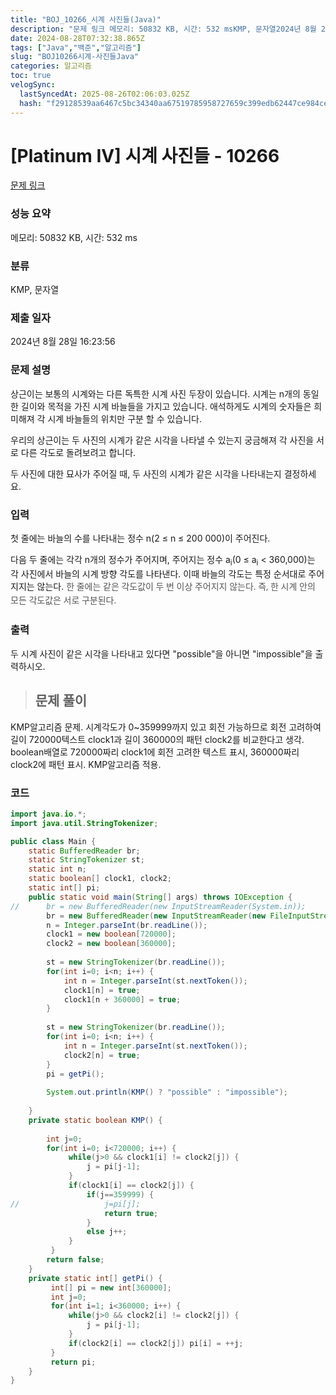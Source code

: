 ```yaml
---
title: "BOJ_10266_시계 사진들(Java)"
description: "문제 링크 메모리: 50832 KB, 시간: 532 msKMP, 문자열2024년 8월 28일 16:23:56KMP알고리즘 문제.시계각도가 0~359999까지 있고 회전 가능하므로 회전 고려하여 길이 720000텍스트 clock1과 길이 360000의 패턴 clock2를"
date: 2024-08-28T07:32:38.865Z
tags: ["Java","백준","알고리즘"]
slug: "BOJ10266시계-사진들Java"
categories: 알고리즘
toc: true
velogSync:
  lastSyncedAt: 2025-08-26T02:06:03.025Z
  hash: "f29128539aa6467c5bc34340aa67519785958727659c399edb62447ce984ce72"
---
```


# [Platinum IV] 시계 사진들 - 10266 

[문제 링크](https://www.acmicpc.net/problem/10266) 

### 성능 요약

메모리: 50832 KB, 시간: 532 ms

### 분류

KMP, 문자열

### 제출 일자

2024년 8월 28일 16:23:56

### 문제 설명

<p>상근이는 보통의 시계와는 다른 독특한 시계 사진 두장이 있습니다. 시계는 n개의 동일한 길이와 목적을 가진 시계 바늘들을 가지고 있습니다. 애석하게도 시계의 숫자들은 희미해져 각 시계 바늘들의 위치만 구분 할 수 있습니다.</p>

<p>우리의 상근이는 두 사진의 시계가 같은 시각을 나타낼 수 있는지 궁금해져 각 사진을 서로 다른 각도로 돌려보려고 합니다.</p>

<p>두 사진에 대한 묘사가 주어질 때, 두 사진의 시계가 같은 시각을 나타내는지 결정하세요.</p>

### 입력 

 <p>첫 줄에는 바늘의 수를 나타내는 정수 n(2 ≤ n ≤ 200 000)이 주어진다.</p>

<p>다음 두 줄에는 각각 n개의 정수가 주어지며, 주어지는 정수 a<sub>i</sub>(0 ≤ a<sub>i</sub> < 360,000)는 각 사진에서 바늘의 시계 방향 각도를 나타낸다. 이때 바늘의 각도는 특정 순서대로 주어지지는 않는다. <span style="color:rgb(85, 85, 85); font-family:open sans,helvetica neue,helvetica,arial,apple sd gothic neo,noto sans cjk kr,noto sans kr,나눔바른고딕,나눔고딕,nanumgothic,맑은고딕,malgun gothic,nanum gothic,sans-serif; line-height:1.6em">한 줄에는 같은 각도값이 두 번 이상 주어지지 않는다. 즉, 한 시계 안의 모든 각도값은 서로 구분된다.</span></p>

### 출력 

 <p>두 시계 사진이 같은 시각을 나타내고 있다면 "possible"을 아니면 "impossible"을 출력하시오.</p>

> ## 문제 풀이

KMP알고리즘 문제.
시계각도가 0~359999까지 있고 회전 가능하므로 회전 고려하여 길이 720000텍스트 clock1과 길이 360000의 패턴 clock2를 비교한다고 생각.
boolean배열로 720000짜리 clock1에 회전 고려한 텍스트 표시, 360000짜리 clock2에 패턴 표시. KMP알고리즘 적용.

### 코드
```java
import java.io.*;
import java.util.StringTokenizer;

public class Main {
	static BufferedReader br;
	static StringTokenizer st;
	static int n;
	static boolean[] clock1, clock2;
	static int[] pi;
	public static void main(String[] args) throws IOException {
//		br = new BufferedReader(new InputStreamReader(System.in));
		br = new BufferedReader(new InputStreamReader(new FileInputStream("input.txt")));
		n = Integer.parseInt(br.readLine());
		clock1 = new boolean[720000];
		clock2 = new boolean[360000];
		
		st = new StringTokenizer(br.readLine());
		for(int i=0; i<n; i++) {
			int n = Integer.parseInt(st.nextToken());
			clock1[n] = true;
			clock1[n + 360000] = true;
		}
		
		st = new StringTokenizer(br.readLine());
		for(int i=0; i<n; i++) {
			int n = Integer.parseInt(st.nextToken());
			clock2[n] = true;
		}
		pi = getPi();
		
		System.out.println(KMP() ? "possible" : "impossible");
		
	}
	private static boolean KMP() {
		
		int j=0;
		for(int i=0; i<720000; i++) {
			 while(j>0 && clock1[i] != clock2[j]) {
				 j = pi[j-1];
			 }
			 if(clock1[i] == clock2[j]) {
				 if(j==359999) {
//					 j=pi[j];
					 return true;
				 }
				 else j++;
			 }
		 }
		return false;		
	}
	private static int[] getPi() {
		 int[] pi = new int[360000];
		 int j=0;
		 for(int i=1; i<360000; i++) {
			 while(j>0 && clock2[i] != clock2[j]) {
				 j = pi[j-1];
			 }
			 if(clock2[i] == clock2[j]) pi[i] = ++j;
		 }
		 return pi;
	}
}
```